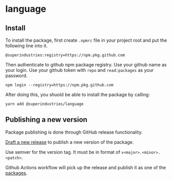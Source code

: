 # language

## Install

To install the package, first create `.npmrc` file in your project root and put the following line into it.

```
@superindustries:registry=https://npm.pkg.github.com
```

Then authenticate to github npm package registry. Use your github name as your login. Use your github token with `repo` and `read:packages` as your password.

```
npm login --registry=https://npm.pkg.github.com
```

After doing this, you shuold be able to install the package by calling:

```
yarn add @superindustries/language
```

## Publishing a new version

Package publishing is done through GitHub release functionality.

[Draft a new release](https://github.com/superindustries/language/releases/new) to publish a new version of the package.

Use semver for the version tag. It must be in format of `v<major>.<minor>.<patch>`.

Github Actions workflow will pick up the release and publish it as one of the [packages](https://github.com/superindustries/language/packages).
